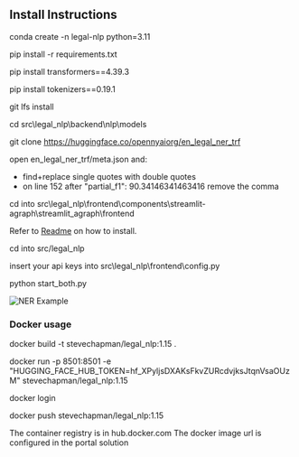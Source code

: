 ## Install Instructions
conda create -n legal-nlp python=3.11

pip install -r requirements.txt

pip install transformers==4.39.3

pip install tokenizers==0.19.1

git lfs install

cd src\legal_nlp\backend\nlp\models

git clone https://huggingface.co/opennyaiorg/en_legal_ner_trf

open en_legal_ner_trf/meta.json and: 
 - find+replace single quotes with double quotes
 - on line 152 after "partial_f1": 90.34146341463416 remove the comma

cd into src\legal_nlp\frontend\components\streamlit-agraph\streamlit_agraph\frontend

Refer to [Readme](https://gitlab.com/SmartR_AI/streamlit-components/knowledge-graph) on how to install.

cd into src/legal_nlp

insert your api keys into src\legal_nlp\frontend\config.py

python start_both.py

![NER Example](https://gitlab.com/SmartR_AI/gpt/demo-projects/legal-nlp/-/raw/main/images/NER_Example.png)

### Docker usage

docker build -t stevechapman/legal_nlp:1.15 .

docker run -p 8501:8501 -e "HUGGING_FACE_HUB_TOKEN=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" stevechapman/legal_nlp:1.15

docker login

docker push stevechapman/legal_nlp:1.15

The container registry is in hub.docker.com
The docker image url is configured in the portal solution
